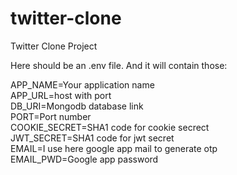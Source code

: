 # twitter-clone
Twitter Clone Project

Here should be an .env file.
And it will contain those:

APP_NAME=Your application name<br/>
APP_URL=host with port<br/>
DB_URI=Mongodb database link<br/>
PORT=Port number<br/>
COOKIE_SECRET=SHA1 code for cookie secrect<br/>
JWT_SECRET=SHA1 code for jwt secret<br/>
EMAIL=I use here google app mail to generate otp<br/>
EMAIL_PWD=Google app password
